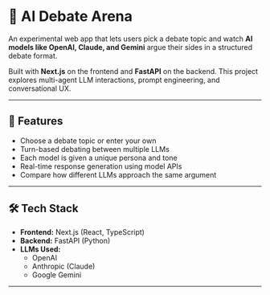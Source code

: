 # 🧠 AI Debate Arena

An experimental web app that lets users pick a debate topic and watch **AI models like OpenAI, Claude, and Gemini** argue their sides in a structured debate format.

Built with **Next.js** on the frontend and **FastAPI** on the backend. This project explores multi-agent LLM interactions, prompt engineering, and conversational UX.

---

## 🧪 Features

- Choose a debate topic or enter your own
- Turn-based debating between multiple LLMs
- Each model is given a unique persona and tone
- Real-time response generation using model APIs
- Compare how different LLMs approach the same argument

---

## 🛠 Tech Stack

- **Frontend:** Next.js (React, TypeScript)
- **Backend:** FastAPI (Python)
- **LLMs Used:**  
  - OpenAI
  - Anthropic (Claude)  
  - Google Gemini  
---
